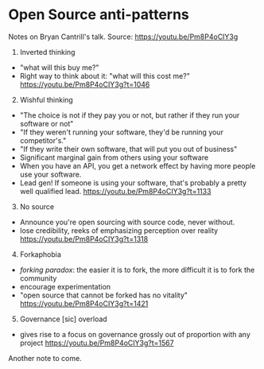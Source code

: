 # Open Source anti-patterns
Notes on Bryan Cantrill's talk.
Source: https://youtu.be/Pm8P4oCIY3g

1. Inverted thinking
* "what will this buy me?"
* Right way to think about it: "what will this cost me?"
https://youtu.be/Pm8P4oCIY3g?t=1046

2. Wishful thinking
* "The choice is not if they pay you or not, but rather if they run your software or not"
* "If they weren't running your software, they'd be running your competitor's."
* "If they write their own software, that will put you out of business"
* Significant marginal gain from others using your software
* When you have an API, you get a network effect by having more people use your software.
* Lead gen! If someone is using your software, that's probably a pretty well qualified lead.
https://youtu.be/Pm8P4oCIY3g?t=1133

3. No source
* Announce you're open sourcing with source code, never without.
* lose credibility, reeks of emphasizing perception over reality
https://youtu.be/Pm8P4oCIY3g?t=1318

4. Forkaphobia
* _forking paradox_: the easier it is to fork, the more difficult it is to fork the community
* encourage experimentation
* "open source that cannot be forked has no vitality"
https://youtu.be/Pm8P4oCIY3g?t=1421

5. Governance [sic] overload
* gives rise to a focus on governance grossly out of proportion with any project
https://youtu.be/Pm8P4oCIY3g?t=1567

Another note to come.
